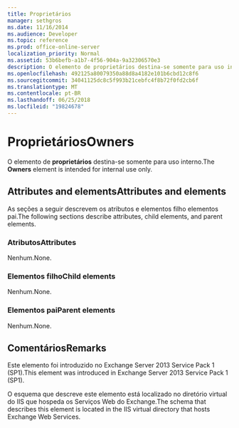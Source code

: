 ```yaml
---
title: Proprietários
manager: sethgros
ms.date: 11/16/2014
ms.audience: Developer
ms.topic: reference
ms.prod: office-online-server
localization_priority: Normal
ms.assetid: 53b6befb-a1b7-4f56-904a-9a32306570e3
description: O elemento de proprietários destina-se somente para uso interno.
ms.openlocfilehash: 492125a80079350a88d8a4182e101b6cbd12c8f6
ms.sourcegitcommit: 34041125dc8c5f993b21cebfc4f8b72f0fd2cb6f
ms.translationtype: MT
ms.contentlocale: pt-BR
ms.lasthandoff: 06/25/2018
ms.locfileid: "19824678"
---
```

# <a name="owners"></a><span data-ttu-id="2db65-103">Proprietários</span><span class="sxs-lookup"><span data-stu-id="2db65-103">Owners</span></span>

<span data-ttu-id="2db65-104">O elemento de **proprietários** destina-se somente para uso interno.</span><span class="sxs-lookup"><span data-stu-id="2db65-104">The **Owners** element is intended for internal use only.</span></span> 

## <a name="attributes-and-elements"></a><span data-ttu-id="2db65-105">Attributes and elements</span><span class="sxs-lookup"><span data-stu-id="2db65-105">Attributes and elements</span></span>

<span data-ttu-id="2db65-106">As seções a seguir descrevem os atributos e elementos filho elementos pai.</span><span class="sxs-lookup"><span data-stu-id="2db65-106">The following sections describe attributes, child elements, and parent elements.</span></span>
  
### <a name="attributes"></a><span data-ttu-id="2db65-107">Atributos</span><span class="sxs-lookup"><span data-stu-id="2db65-107">Attributes</span></span>

<span data-ttu-id="2db65-108">Nenhum.</span><span class="sxs-lookup"><span data-stu-id="2db65-108">None.</span></span>
  
### <a name="child-elements"></a><span data-ttu-id="2db65-109">Elementos filho</span><span class="sxs-lookup"><span data-stu-id="2db65-109">Child elements</span></span>

<span data-ttu-id="2db65-110">Nenhum.</span><span class="sxs-lookup"><span data-stu-id="2db65-110">None.</span></span>
  
### <a name="parent-elements"></a><span data-ttu-id="2db65-111">Elementos pai</span><span class="sxs-lookup"><span data-stu-id="2db65-111">Parent elements</span></span>

<span data-ttu-id="2db65-112">Nenhum.</span><span class="sxs-lookup"><span data-stu-id="2db65-112">None.</span></span>
  
## <a name="remarks"></a><span data-ttu-id="2db65-113">Comentários</span><span class="sxs-lookup"><span data-stu-id="2db65-113">Remarks</span></span>

<span data-ttu-id="2db65-114">Este elemento foi introduzido no Exchange Server 2013 Service Pack 1 (SP1).</span><span class="sxs-lookup"><span data-stu-id="2db65-114">This element was introduced in Exchange Server 2013 Service Pack 1 (SP1).</span></span>
  
<span data-ttu-id="2db65-115">O esquema que descreve este elemento está localizado no diretório virtual do IIS que hospeda os Serviços Web do Exchange.</span><span class="sxs-lookup"><span data-stu-id="2db65-115">The schema that describes this element is located in the IIS virtual directory that hosts Exchange Web Services.</span></span>
  

